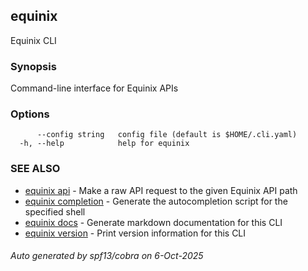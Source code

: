 ## equinix

Equinix CLI

### Synopsis

Command-line interface for Equinix APIs

### Options

```
      --config string   config file (default is $HOME/.cli.yaml)
  -h, --help            help for equinix
```

### SEE ALSO

* [equinix api](equinix_api.md)	 - Make a raw API request to the given Equinix API path
* [equinix completion](equinix_completion.md)	 - Generate the autocompletion script for the specified shell
* [equinix docs](equinix_docs.md)	 - Generate markdown documentation for this CLI
* [equinix version](equinix_version.md)	 - Print version information for this CLI

###### Auto generated by spf13/cobra on 6-Oct-2025
